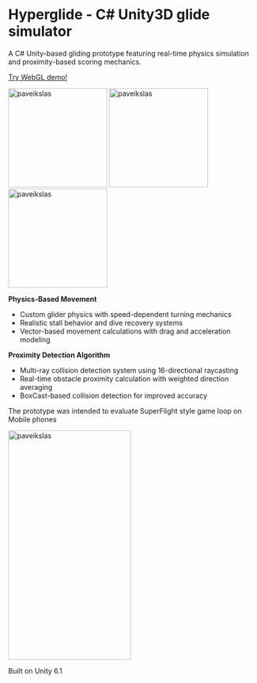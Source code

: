 # Hyperglide - C# Unity3D glide simulator
A C# Unity-based gliding prototype featuring real-time physics simulation and proximity-based scoring mechanics.

[Try WebGL demo!](https://play.unity.com/en/games/5390db2c-4c1c-43c9-81f8-eb569195efc3/glide10)

<img height="200" alt="paveikslas" src="https://github.com/user-attachments/assets/4fbf8a36-b843-45d2-81c9-73ce4c3cf2ae" />
<img height="200" alt="paveikslas" src="https://github.com/user-attachments/assets/e49d82e2-e16a-4bce-8776-8585aebbbe19" />
<img height="200" alt="paveikslas" src="https://github.com/user-attachments/assets/be139067-331a-4708-88ce-9842dc873bba" />

**Physics-Based Movement**
- Custom glider physics with speed-dependent turning mechanics
- Realistic stall behavior and dive recovery systems
- Vector-based movement calculations with drag and acceleration modeling

**Proximity Detection Algorithm**
- Multi-ray collision detection system using 16-directional raycasting
- Real-time obstacle proximity calculation with weighted direction averaging
- BoxCast-based collision detection for improved accuracy

The prototype was intended to evaluate SuperFlight style game loop on Mobile phones

<img width="248" height="463" alt="paveikslas" src="https://github.com/user-attachments/assets/a84b1dd4-53c5-41d5-83be-fd48de86cb35" />

Built on Unity 6.1
